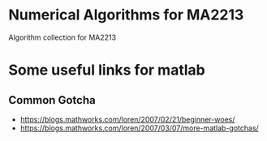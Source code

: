 # Numerical Algorithms for MA2213

Algorithm collection for MA2213

# Some useful links for matlab

## Common Gotcha
- https://blogs.mathworks.com/loren/2007/02/21/beginner-woes/
- https://blogs.mathworks.com/loren/2007/03/07/more-matlab-gotchas/
